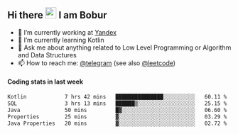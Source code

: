 ## Hi there <img src="https://media.giphy.com/media/hvRJCLFzcasrR4ia7z/giphy.gif" width="25px" height="25px"> I am Bobur

- 💼 I’m currently working at [Yandex](https://yandex.ru/)
- 🌱 I’m currently learning Kotlin
- 💬 Ask me about anything related to Low Level Programming or Algorithm and Data Structures
- 📫 How to reach me: [@telegram](https://t.me/octoant) (see also [@leetcode](https://leetcode.com/octoant/))    

#### Coding stats in last week

<!--START_SECTION:waka-->

```txt
Kotlin            7 hrs 42 mins   ███████████████░░░░░░░░░░   60.11 %
SQL               3 hrs 13 mins   ██████▒░░░░░░░░░░░░░░░░░░   25.15 %
Java              50 mins         █▓░░░░░░░░░░░░░░░░░░░░░░░   06.60 %
Properties        25 mins         ▓░░░░░░░░░░░░░░░░░░░░░░░░   03.29 %
Java Properties   20 mins         ▓░░░░░░░░░░░░░░░░░░░░░░░░   02.72 %
```

<!--END_SECTION:waka-->
